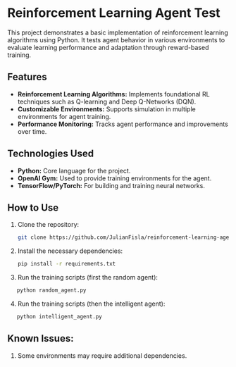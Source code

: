 # Reinforcement Learning Agent Test

This project demonstrates a basic implementation of reinforcement learning algorithms using Python. It tests agent behavior in various environments to evaluate learning performance and adaptation through reward-based training.

## Features

- **Reinforcement Learning Algorithms:** Implements foundational RL techniques such as Q-learning and Deep Q-Networks (DQN).
- **Customizable Environments:** Supports simulation in multiple environments for agent training.
- **Performance Monitoring:** Tracks agent performance and improvements over time.

## Technologies Used

- **Python:** Core language for the project.
- **OpenAI Gym:** Used to provide training environments for the agent.
- **TensorFlow/PyTorch:** For building and training neural networks.

## How to Use

1. Clone the repository:
   ```bash
   git clone https://github.com/JulianFisla/reinforcement-learning-agent-test.git
   ```

2. Install the necessary dependencies:
   ```bash
   pip install -r requirements.txt
   ```
   
3. Run the training scripts (first the random agent):
  ```bash
     python random_agent.py
  ```

4. Run the training scripts (then the intelligent agent):
  ```bash
     python intelligent_agent.py
  ```

## Known Issues:

1. Some environments may require additional dependencies.
